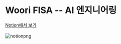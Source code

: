 # Woori FISA -- AI 엔지니어링

[Notion에서 보기](https://thirsty-hosta-2d1.notion.site/FISA-AI-84457d0516184012b468c17338e637ea)  
<br>
![notionpng](https://github.com/user-attachments/assets/2244c054-720c-4112-948d-c0890abc4b4d)
<br>
